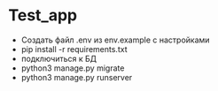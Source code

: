 # Test_app

- Создать файл .env из env.example с настройками
- pip install -r requirements.txt
- подключиться к БД
- python3 manage.py migrate
- python3 manage.py runserver
